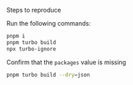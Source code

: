 Steps to reproduce

Run the following commands:

```sh
pnpm i
pnpm turbo build
npx turbo-ignore
```

Confirm that the `packages` value is missing

```sh
pnpm turbo build --dry=json
```